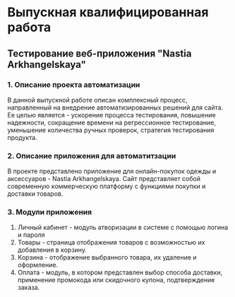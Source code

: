 # Выпускная квалифицированная работа
## Тестирование веб-приложения "Nastia Arkhangelskaya"
### 1. Описание проекта автоматизации
В данной выпускной работе описан комплексный процесс, направленный на внедрение автоматизированных решений для сайта. Ее целью является - ускорение процесса тестирования, повышение надежности, сокращение времени на регрессионное тестирование, уменьшение количества ручных проверок, стратегия тестирования продукта.
### 2. Описание приложения для автоматитзации
В проекте представлено приложение для онлайн-покупок одежды и аксессуаров - Nastia Arkhangelskaya. Сайт представляет собой современную коммерческую платформу с функциями покупки и доставки товаров.
### 3. Модули приложения
1. Личный кабинет - модуль атворизации в системе с помощью логина и пароля
2. Товары - страница отображения товаров с возможностью их добавления в корзину.
3. Корзина - отображение выбранного товара, их удаление и оформление.
4. Оплата - модуль, в котором представлен выбор способа доставки, применение промокода или скидочного купона, подтверждение заказа.
